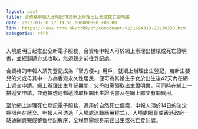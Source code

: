 ```yaml
---
layout: post
title: 合資格申報人士明起可於網上辦理出世紙或死亡證明書
date: 2023-03-30 17:19:51.000000000 +08:00
link: https://news.rthk.hk/rthk/ch/component/k2/1694313-20230330.htm
categories: rthk
---
```


入境處明日起推出全新電子服務，合資格申報人可於網上辦理出世紙或死亡證明書，並經郵遞方式收取，無須親身前往登記處。

合資格的申報人須先登記成為「智方便+」用戶，就網上辦理出生登記，若新生嬰兒的父或母其中一方為香港永久性居民，便可為其婚生子女於出生後42天內在網上遞交申請。網上辦理出生登記期間，父母如需領取出生證明書，可同時在網上一拼遞交申請，並選擇透過郵遞收取相關出生證明書及在網上繳交有關費用。

至於網上辦理死亡登記電子服務，適用於自然死亡個案，申報人須於14日的法定期限內在遞交。申報人可透過「入境處流動應用程式」、入境處網頁或香港政府一站通網頁完成整個登記程序，全程無需親身前往出生或死亡登記處。
